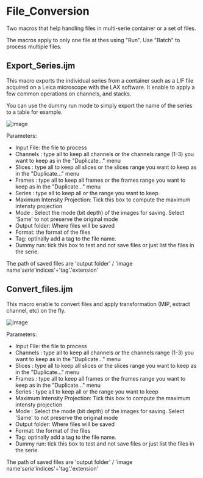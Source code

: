 # File_Conversion

Two macros that help handling files in multi-serie container or a set of files.

The macros apply to only one file at thes using "Run". Use "Batch" to process multiple files.

## Export_Series.ijm
This macro exports the individual series from a container such as a LIF file acquired on a Leica microscope with the LAX software. It enable to apply a few common operations on channels, and stacks.

You can use the dummy run mode to simply export the name of the series to a table for example.

![image](https://user-images.githubusercontent.com/3415561/123614999-c9a9a200-d7fc-11eb-81af-565e10c09424.png)

Parameters:
- Input File: the file to process
- Channels : type all to keep all channels or the channels range (1-3) you want to keep as in the "Duplicate..." menu
- Slices : type all to keep all slices or the slices range you want to keep as in the "Duplicate..." menu
- Frames : type all to keep all frames or the frames range you want to keep as in the "Duplicate..." menu
- Series : type all to keep all or the range you want to keep
- Maximum Intensity Projection: Tick this box to compute the maximum intensty projection
- Mode : Select the mode (bit depth) of the images for saving. Select 'Same' to not preserve the original mode
- Output folder: Where files will be saved
- Format: the format of the files
- Tag: optinally add a tag to the file name.
- Dummy run: tick this box to test and not save files or just list the files in the serie.

The path of saved files are 'output folder' / 'image name'_serie_'indices'+'tag'.'extension'

## Convert_files.ijm

 This macro enable to convert files and apply transformation (MIP, extract channel, etc) on the fly.

![image](https://user-images.githubusercontent.com/3415561/123611958-088a2880-d7fa-11eb-8783-af43f79d9796.png)

Parameters:
- Input File: the file to process
- Channels : type all to keep all channels or the channels range (1-3) you want to keep as in the "Duplicate..." menu
- Slices : type all to keep all slices or the slices range you want to keep as in the "Duplicate..." menu
- Frames : type all to keep all frames or the frames range you want to keep as in the "Duplicate..." menu
- Series : type all to keep all or the range you want to keep
- Maximum Intensity Projection: Tick this box to compute the maximum intensty projection
- Mode : Select the mode (bit depth) of the images for saving. Select 'Same' to not preserve the original mode
- Output folder: Where files will be saved
- Format: the format of the files
- Tag: optinally add a tag to the file name.
- Dummy run: tick this box to test and not save files or just list the files in the serie.


The path of saved files are 'output folder' / 'image name'_serie_'indices'+'tag'.'extension'
